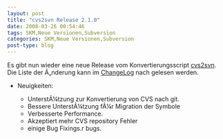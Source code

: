 ```yaml
---
layout: post
title: "cvs2svn Release 2.1.0"
date: 2008-03-26 00:54:46
tags: SKM,Neue Versionen,Subversion
categories: SKM,Neue Versionen,Subversion
post-type: blog
---
```

Es gibt nun wieder eine neue Release vom Konvertierungsscript <a href="http://cvs2svn.tigris.org"  title="cvs2svn">cvs2svn</a>.
Die Liste der Ã„nderung kann im <a href="http://cvs2svn.tigris.org/source/browse/cvs2svn/tags/2.1.0/CHANGES?rev=4382&view=markup"  title="ChangeLog">ChangeLog</a> nach gelesen werden.

<ul>
<li>Neuigkeiten:</li>
  <ul>
    <li>UnterstÃ¼tzung zur Konvertierung von CVS nach git.</li>
    <li>Bessere UnterstÃ¼tzung fÃ¼r Migration der Symbole </li>
    <li>Verbesserte Performance.</li>
    <li>Akzeptiert mehr CVS repository Fehler</li>
    <li>einige Bug Fixings.r bugs.</li>
  </ul>
</ul>
